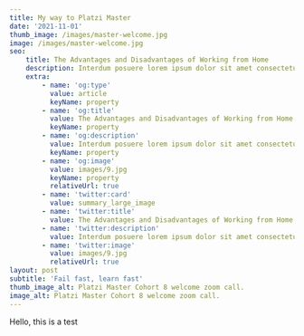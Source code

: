 ```yaml
---
title: My way to Platzi Master
date: '2021-11-01'
thumb_image: /images/master-welcome.jpg
image: /images/master-welcome.jpg
seo:
    title: The Advantages and Disadvantages of Working from Home
    description: Interdum posuere lorem ipsum dolor sit amet consectetur
    extra:
        - name: 'og:type'
          value: article
          keyName: property
        - name: 'og:title'
          value: The Advantages and Disadvantages of Working from Home
          keyName: property
        - name: 'og:description'
          value: Interdum posuere lorem ipsum dolor sit amet consectetur
          keyName: property
        - name: 'og:image'
          value: images/9.jpg
          keyName: property
          relativeUrl: true
        - name: 'twitter:card'
          value: summary_large_image
        - name: 'twitter:title'
          value: The Advantages and Disadvantages of Working from Home
        - name: 'twitter:description'
          value: Interdum posuere lorem ipsum dolor sit amet consectetur
        - name: 'twitter:image'
          value: images/9.jpg
          relativeUrl: true
layout: post
subtitle: 'Fail fast, learn fast'
thumb_image_alt: Platzi Master Cohort 8 welcome zoom call.
image_alt: Platzi Master Cohort 8 welcome zoom call.
---
```


Hello, this is a test
